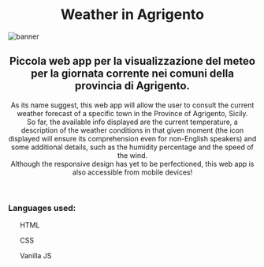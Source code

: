 <h1 align="center">Weather in Agrigento</h1>
<img src="https://i.imgur.com/wCa5b6J.png" alt="banner" align="center"/>
<h2 align="center">Piccola web app per la visualizzazione del meteo per la giornata corrente nei comuni della provincia di Agrigento.</h2>
<p align="center">As its name suggest, this web app will allow the user to consult the current weather forecast of a specific town in the Province of Agrigento, Sicily. </br>
So far, the available info displayed are the current temperature, a description of the weather conditions in that given moment (the icon displayed will ensure its comprehension even for non-English speakers) and some additional details, such as the humidity percentage and the speed of the wind.</br>
Although the responsive design has yet to be perfectioned, this web app is also accessible from mobile devices!</p>
<br>
<h3>Languages used:</h3>

<ul>HTML </ul>
<ul>CSS</ul>
<ul>Vanilla JS</ul>
